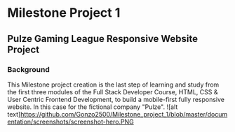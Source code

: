 # Milestone Project 1
## Pulze Gaming League Responsive Website Project 
### Background 
This Milestone project creation is the last step of learning and study from the first three modules of the Full Stack Developer Course, HTML, CSS & User Centric Frontend Development, to build a mobile-first fully responsive website. In this case for the fictional company "Pulze". 
![alt text]https://github.com/Gonzo2500/Milestone_project_1/blob/master/documentation/screenshots/screenshot-hero.PNG
